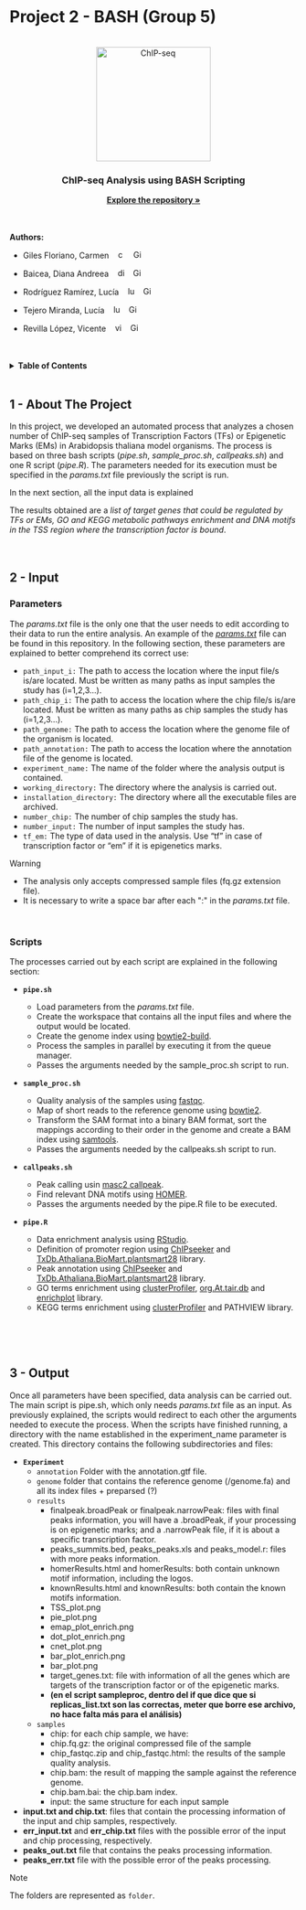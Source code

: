 # Project 2 - BASH (Group 5)

<br />
<div align="center">
  <a href="[https://github.com/github_username/repo_name](https://github.com/dianabaicea/Tarea-2-BASH-Grupo-5)">
    <img src="https://dbarchive.biosciencedbc.jp/data/togo-pic/image/202002_ChIP-seq_positive.png" alt="ChIP-seq" width="200" height="200">
  </a>

<h3 align="center">ChIP-seq Analysis using BASH Scripting</h3>

  <p align="center">
    <a href="https://github.com/dianabaicea/Tarea-2-BASH-Grupo-5"><strong>Explore the repository »</strong></a>
    <br />
    <br />
    <br />
  </p>
</div>



**Authors:**
* Giles Floriano, Carmen   &nbsp;&nbsp;    <a href="mailto:carmengiles02@gmail.com"><img src="https://cdn4.iconfinder.com/data/icons/social-media-logos-6/512/112-gmail_email_mail-512.png" alt="carmengiles02@gmail.com" width="15"/></a> &nbsp; <a href="https://github.com/CarmenGiles"><img src="https://cdn-icons-png.flaticon.com/512/25/25231.png" alt="GitHub - CarmenGiles" width="15"/></a>

* Baicea, Diana Andreea   &nbsp;&nbsp;    <a href="mailto:diana.baicea@gmail.com"><img src="https://cdn4.iconfinder.com/data/icons/social-media-logos-6/512/112-gmail_email_mail-512.png" alt="diana.baicea@gmail.com" width="15"/></a> &nbsp; <a href="https://github.com/dianabaicea"><img src="https://cdn-icons-png.flaticon.com/512/25/25231.png" alt="GitHub - dianabaicea" width="15"/></a>

* Rodríguez Ramírez, Lucía   &nbsp;&nbsp;    <a href="mailto:luciarguez20@gmail.com"><img src="https://cdn4.iconfinder.com/data/icons/social-media-logos-6/512/112-gmail_email_mail-512.png" alt="luciarguez20@gmail.com" width="15"/></a> &nbsp; <a href="https://github.com/luciarguez20"><img src="https://cdn-icons-png.flaticon.com/512/25/25231.png" alt="GitHub - luciarguez20" width="15"/></a>

* Tejero Miranda, Lucía   &nbsp;&nbsp;    <a href="mailto:luciatejerom@gmail.com"><img src="https://cdn4.iconfinder.com/data/icons/social-media-logos-6/512/112-gmail_email_mail-512.png" alt="luciatejerom@gmail.com" width="15"/></a> &nbsp; <a href="https://github.com/Luciatej"><img src="https://cdn-icons-png.flaticon.com/512/25/25231.png" alt="GitHub - Luciatej" width="15"/></a>

* Revilla López, Vicente   &nbsp;&nbsp;    <a href="mailto:vicenterevillalopez4@gmail.com"><img src="https://cdn4.iconfinder.com/data/icons/social-media-logos-6/512/112-gmail_email_mail-512.png" alt="vicenterevillalopez4@gmail.com" width="15"/></a> &nbsp; <a href="https://github.com/vicrevlop"><img src="https://cdn-icons-png.flaticon.com/512/25/25231.png" alt="GitHub - vicrevlop" width="15"/></a>
  <br />
  <br />
  <br />



<!-- TABLE OF CONTENTS -->
<details>
  <summary><strong>Table of Contents</strong></summary>
  <ol>
    <li>
      <a href="#1---about-the-project">About The Project</a>
    </li>
    <li>
      <a href="#2---input">Input</a>
      <ul>
        <li><a href="#parameters">Parameters</a></li>
        <li><a href="#scripts">Scripts</a></li>
      </ul>
    </li>
    <li>
      <a href="#3---output">Output</a>
    </li>
  </ol>
</details>
  <br />



## 1 - About The Project
In this project, we developed an automated process that analyzes a chosen number of ChIP-seq samples of Transcription Factors (TFs) or Epigenetic Marks (EMs) in Arabidopsis thaliana model organisms. The process is based on three bash scripts (_pipe.sh_, _sample_proc.sh_, _callpeaks.sh_) and one R script (_pipe.R_). The parameters needed for its execution must be specified in the _params.txt_ file previously the script is run. 

In the next section, all the input data is explained 

The results obtained are a _list of target genes that could be regulated by TFs or EMs, GO and KEGG metabolic pathways enrichment and DNA motifs in the TSS region where the transcription factor is bound_.
  <br />
  <br />
  <br />


## 2 - Input
### Parameters
The _params.txt_ file is the only one that the user needs to edit according to their data to run the entire analysis. An example of the <a href="URL_del_enlace">_params.txt_</a> file can be found in this repository. In the following section, these parameters are explained to better comprehend its correct use:

* `path_input_i:` The path to access the location where the input file/s is/are located. Must be written as many paths as input samples the study has (i=1,2,3...).
* `path_chip_i:` The path to access the location where the chip file/s is/are located. Must be written as many paths as chip samples the study has (i=1,2,3...).
* `path_genome:` The path to access the location where the genome file of the organism is located.
* `path_annotation:` The path to access the location where the annotation file of the genome is located.
* `experiment_name:` The name of the folder where the analysis output is contained.
* `working_directory:` The directory where the analysis is carried out. 
* `installation_directory:` The directory where all the executable files are archived.
* `number_chip:` The number of chip samples the study has.
* `number_input:` The number of input samples the study has.
* `tf_em:` The type of data used in the analysis. Use “tf” in case of transcription factor or “em” if it is epigenetics marks.

> [!WARNING]
> * The analysis only accepts compressed sample files (fq.gz extension file). 
> * It is necessary to write a space bar after each ":" in the _params.txt_ file.
  <br />

### Scripts
The processes carried out by each script are explained in the following section:

 * **`pipe.sh`**
   - Load parameters from the _params.txt_ file.
   - Create the workspace that contains all the input files and where the output would be located.
   - Create the genome index using [bowtie2-build](http://bowtie-bio.sourceforge.net/bowtie2/manual.shtml).
   - Process the samples in parallel by executing it from the queue manager.
   - Passes the arguments needed by the sample_proc.sh script to run.

 * **`sample_proc.sh`**
   - Quality analysis of the samples using [fastqc](https://www.bioinformatics.babraham.ac.uk/projects/fastqc/).
   - Map of short reads to the reference genome using [bowtie2](http://bowtie-bio.sourceforge.net/bowtie2/manual.shtml).
   - Transform the SAM format into a binary BAM format, sort the mappings according to their order in the genome and create a BAM index using [samtools](http://www.htslib.org).
   - Passes the arguments needed by the callpeaks.sh script to run.
  
  * **`callpeaks.sh`**
    - Peak calling usin [masc2 callpeak](https://github.com/macs3-project/MACS).
    - Find relevant DNA motifs using [HOMER](http://homer.ucsd.edu/homer/ngs/peakMotifs.html).
    - Passes the arguments needed by the pipe.R file to be executed.

  * **`pipe.R`**
    - Data enrichment analysis using [RStudio](https://www.r-project.org).
    - Definition of promoter region using [ChIPseeker](https://bioconductor.org/packages/release/bioc/html/ChIPseeker.html) and [TxDb.Athaliana.BioMart.plantsmart28](https://bioconductor.org/packages/release/data/annotation/html/TxDb.Athaliana.BioMart.plantsmart28.html) library. 
    - Peak annotation using [ChIPseeker](https://bioconductor.org/packages/release/bioc/html/ChIPseeker.html) and [TxDb.Athaliana.BioMart.plantsmart28](https://bioconductor.org/packages/release/data/annotation/html/TxDb.Athaliana.BioMart.plantsmart28.html) library.
    - GO terms enrichment using [clusterProfiler](https://bioconductor.org/packages/release/bioc/html/clusterProfiler.html), [org.At.tair.db](https://bioconductor.org/packages/release/data/annotation/html/org.At.tair.db.html) and [enrichplot](https://bioconductor.org/packages/release/bioc/html/enrichplot.html) library.
    - KEGG terms enrichment using [clusterProfiler](https://bioconductor.org/packages/release/bioc/html/clusterProfiler.html) and PATHVIEW library.
  <br />
  <br />
  <br />


## 3 - Output
Once all parameters have been specified, data analysis can be carried out. The main script is pipe.sh, which only needs _params.txt_ file as an input. As previously explained, the scripts would redirect to each other the arguments needed to execute the process. When the scripts have finished running, a directory with the name established in the experiment_name parameter is created. This directory contains the following subdirectories and files:

 * **`Experiment`**
   * `annotation` Folder with the annotation.gtf file.
   * `genome` folder that contains the reference genome (/genome.fa) and all its index files + preparsed (?)
   * `results`
     * finalpeak.broadPeak or finalpeak.narrowPeak: files with final peaks information, you will have a .broadPeak, if your processing is on epigenetic marks; and a .narrowPeak file, if it is about a specific transcription factor.
     * peaks_summits.bed, peaks_peaks.xls and peaks_model.r: files with more peaks information.
     * homerResults.html and homerResults: both contain unknown motif information, including the logos.
     * knownResults.html and knownResults: both contain the known motifs information.
     * TSS_plot.png
     * pie_plot.png
     * emap_plot_enrich.png
     * dot_plot_enrich.png
     * cnet_plot.png
     * bar_plot_enrich.png
     * bar_plot.png
     * target_genes.txt: file with information of all the genes which are targets of the transcription factor or of the epigenetic marks.
     * **(en el script sampleproc, dentro del if que dice que si replicas_list.txt son las correctas, meter que borre ese archivo, no hace falta más para el análisis)**
   * `samples`
     *  chip: for each chip sample, we have:
       * chip.fq.gz: the original compressed file of the sample
       * chip_fastqc.zip and chip_fastqc.html: the results of the sample quality analysis.
       * chip.bam: the result of mapping the sample against the reference genome.
       * chip.bam.bai: the chip.bam index.
     * input: the same structure for each input sample
 * **input.txt and chip.txt**: files that contain the processing information of the input and chip samples, respectively.
 * **err_input.txt** and **err_chip.txt** files with the possible error of the input and chip processing, respectively.
 * **peaks_out.txt** file that contains the peaks processing information.
 * **peaks_err.txt** file with the possible error of the peaks processing.

> [!NOTE]
> The folders are represented as `folder`.


